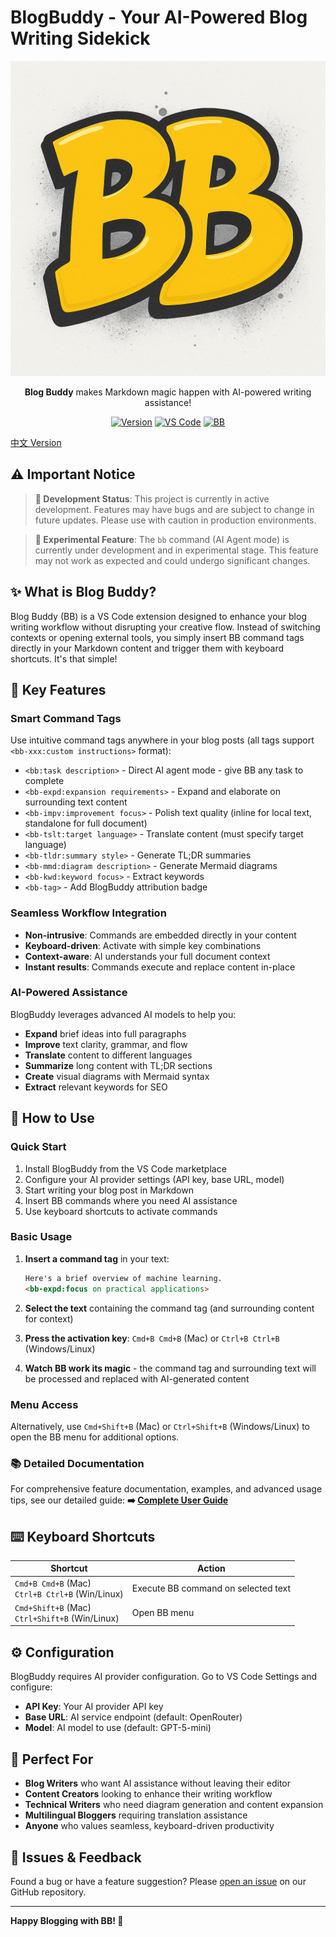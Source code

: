 # BlogBuddy - Your AI-Powered Blog Writing Sidekick

<div align="center">

![BlogBuddy Logo](images/logo.png)

**Blog Buddy** makes Markdown magic happen with AI-powered writing assistance!

[![Version](https://img.shields.io/badge/version-0.0.1-FFD900.svg)](https://github.com/SandyKidYao/blogbuddy)
[![VS Code](https://img.shields.io/badge/VS%20Code-Extension-007ACC.svg)](https://marketplace.visualstudio.com/items?itemName=blogbuddy.blogbuddy)
[![BB](https://img.shields.io/badge/created_with-BB-FFD900)](https://github.com/SandyKidYao/blogbuddy)

</div>

[中文 Version](README_中文.md)

## ⚠️ Important Notice

> **🚧 Development Status**: This project is currently in active development. Features may have bugs and are subject to change in future updates. Please use with caution in production environments.

> **🧪 Experimental Feature**: The `bb` command (AI Agent mode) is currently under development and in experimental stage. This feature may not work as expected and could undergo significant changes.

## ✨ What is Blog Buddy?

Blog Buddy (BB) is a VS Code extension designed to enhance your blog writing workflow without disrupting your creative flow. Instead of switching contexts or opening external tools, you simply insert BB command tags directly in your Markdown content and trigger them with keyboard shortcuts. It's that simple!

## 🚀 Key Features

### Smart Command Tags
Use intuitive command tags anywhere in your blog posts (all tags support `<bb-xxx:custom instructions>` format):
- `<bb:task description>` - Direct AI agent mode - give BB any task to complete
- `<bb-expd:expansion requirements>` - Expand and elaborate on surrounding text content
- `<bb-impv:improvement focus>` - Polish text quality (inline for local text, standalone for full document)
- `<bb-tslt:target language>` - Translate content (must specify target language)
- `<bb-tldr:summary style>` - Generate TL;DR summaries
- `<bb-mmd:diagram description>` - Generate Mermaid diagrams
- `<bb-kwd:keyword focus>` - Extract keywords
- `<bb-tag>` - Add BlogBuddy attribution badge

### Seamless Workflow Integration
- **Non-intrusive**: Commands are embedded directly in your content
- **Keyboard-driven**: Activate with simple key combinations
- **Context-aware**: AI understands your full document context
- **Instant results**: Commands execute and replace content in-place

### AI-Powered Assistance
BlogBuddy leverages advanced AI models to help you:
- **Expand** brief ideas into full paragraphs
- **Improve** text clarity, grammar, and flow
- **Translate** content to different languages
- **Summarize** long content with TL;DR sections
- **Create** visual diagrams with Mermaid syntax
- **Extract** relevant keywords for SEO

## 📖 How to Use

### Quick Start
1. Install BlogBuddy from the VS Code marketplace
2. Configure your AI provider settings (API key, base URL, model)
3. Start writing your blog post in Markdown
4. Insert BB commands where you need AI assistance
5. Use keyboard shortcuts to activate commands

### Basic Usage
1. **Insert a command tag** in your text:
   ```markdown
   Here's a brief overview of machine learning.
   <bb-expd:focus on practical applications>
   ```

2. **Select the text** containing the command tag (and surrounding content for context)

3. **Press the activation key**: `Cmd+B Cmd+B` (Mac) or `Ctrl+B Ctrl+B` (Windows/Linux)

4. **Watch BB work its magic** - the command tag and surrounding text will be processed and replaced with AI-generated content

### Menu Access
Alternatively, use `Cmd+Shift+B` (Mac) or `Ctrl+Shift+B` (Windows/Linux) to open the BB menu for additional options.

### 📚 Detailed Documentation
For comprehensive feature documentation, examples, and advanced usage tips, see our detailed guide:
**➡️ [Complete User Guide](docs/help.md)**

## ⌨️ Keyboard Shortcuts

| Shortcut | Action |
|----------|--------|
| `Cmd+B Cmd+B` (Mac)<br>`Ctrl+B Ctrl+B` (Win/Linux) | Execute BB command on selected text |
| `Cmd+Shift+B` (Mac)<br>`Ctrl+Shift+B` (Win/Linux) | Open BB menu |

## ⚙️ Configuration

BlogBuddy requires AI provider configuration. Go to VS Code Settings and configure:

- **API Key**: Your AI provider API key
- **Base URL**: AI service endpoint (default: OpenRouter)
- **Model**: AI model to use (default: GPT-5-mini)

## 🎯 Perfect For

- **Blog Writers** who want AI assistance without leaving their editor
- **Content Creators** looking to enhance their writing workflow
- **Technical Writers** who need diagram generation and content expansion
- **Multilingual Bloggers** requiring translation assistance
- **Anyone** who values seamless, keyboard-driven productivity

## 🐛 Issues & Feedback

Found a bug or have a feature suggestion? Please [open an issue](https://github.com/SandyKidYao/blogbuddy/issues) on our GitHub repository.

---

**Happy Blogging with BB! 🎉**
